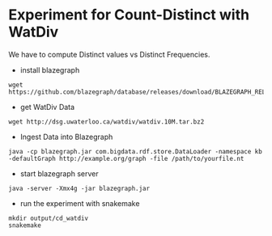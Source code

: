 # Experiment for Count-Distinct with WatDiv

We have to compute Distinct values vs Distinct Frequencies.

* install blazegraph
```
wget https://github.com/blazegraph/database/releases/download/BLAZEGRAPH_RELEASE_2_1_5/blazegraph.jar
```

* get WatDiv Data
```
wget http://dsg.uwaterloo.ca/watdiv/watdiv.10M.tar.bz2
```

* Ingest Data into Blazegraph
```
java -cp blazegraph.jar com.bigdata.rdf.store.DataLoader -namespace kb -defaultGraph http://example.org/graph -file /path/to/yourfile.nt
```

* start blazegraph server
```
java -server -Xmx4g -jar blazegraph.jar
```

* run the experiment with snakemake
```
mkdir output/cd_watdiv
snakemake
```

